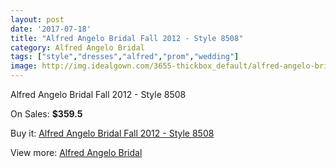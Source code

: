 ```yaml
---
layout: post
date: '2017-07-18'
title: "Alfred Angelo Bridal Fall 2012 - Style 8508"
category: Alfred Angelo Bridal
tags: ["style","dresses","alfred","prom","wedding"]
image: http://img.idealgown.com/3655-thickbox_default/alfred-angelo-bridal-fall-2012-style-8508.jpg
---
```

Alfred Angelo Bridal Fall 2012 - Style 8508

On Sales: **$359.5**
<a href="https://www.idealgown.com/en/alfred-angelo-bridal/1724-alfred-angelo-bridal-fall-2012-style-8508.html"><amp-img layout="responsive" width="600" height="600" src="//img.idealgown.com/3655-thickbox_default/alfred-angelo-bridal-fall-2012-style-8508.jpg" alt="Alfred Angelo Bridal Fall 2012 - Style 8508 0" /></a>
<a href="https://www.idealgown.com/en/alfred-angelo-bridal/1724-alfred-angelo-bridal-fall-2012-style-8508.html"><amp-img layout="responsive" width="600" height="600" src="//img.idealgown.com/3657-thickbox_default/alfred-angelo-bridal-fall-2012-style-8508.jpg" alt="Alfred Angelo Bridal Fall 2012 - Style 8508 1" /></a>
<a href="https://www.idealgown.com/en/alfred-angelo-bridal/1724-alfred-angelo-bridal-fall-2012-style-8508.html"><amp-img layout="responsive" width="600" height="600" src="//img.idealgown.com/3656-thickbox_default/alfred-angelo-bridal-fall-2012-style-8508.jpg" alt="Alfred Angelo Bridal Fall 2012 - Style 8508 2" /></a>

Buy it: [Alfred Angelo Bridal Fall 2012 - Style 8508](https://www.idealgown.com/en/alfred-angelo-bridal/1724-alfred-angelo-bridal-fall-2012-style-8508.html "Alfred Angelo Bridal Fall 2012 - Style 8508")

View more: [Alfred Angelo Bridal](https://www.idealgown.com/en/28-alfred-angelo-bridal "Alfred Angelo Bridal")